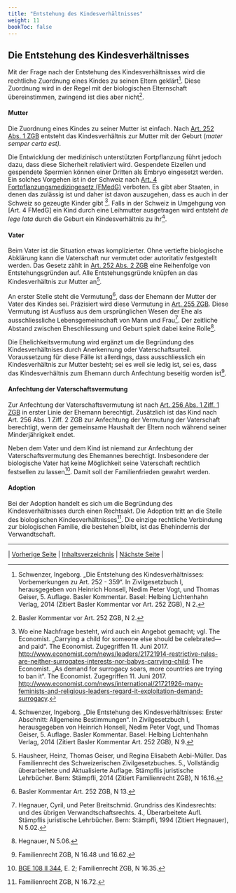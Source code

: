 ```yaml
---
title: "Entstehung des Kindesverhältnisses"
weight: 11
bookToc: false
---
```


## Die Entstehung des Kindesverhältnisses

Mit der Frage nach der Entstehung des Kindesverhältnisses wird die
rechtliche Zuordnung eines Kindes zu seinen Eltern geklärt[^1]. Diese
Zuordnung wird in der Regel mit der biologischen Elternschaft
übereinstimmen, zwingend ist dies aber nicht[^2].

#### Mutter

Die Zuordnung eines Kindes zu seiner Mutter ist einfach. Nach [Art. 252
Abs. 1
ZGB](https://www.fedlex.admin.ch/eli/cc/24/233_245_233/de#art_252)
entsteht das Kindesverhältnis zur Mutter mit der Geburt (*mater semper
certa est).*

Die Entwicklung der medizinisch unterstützten Fortpflanzung führt jedoch
dazu, dass diese Sicherheit relativiert wird. Gespendete Eizellen und
gespendete Spermien können einer Dritten als Embryo eingesetzt werden.
Ein solches Vorgehen ist in der Schweiz nach [Art. 4
Fortpflanzungsmedizingesetz
(FMedG)](https://www.fedlex.admin.ch/eli/cc/2000/554/de#art_4)
verboten. Es gibt aber Staaten, in denen das zulässig ist und daher ist
davon auszugehen, dass es auch in der Schweiz so gezeugte Kinder gibt
[^3]. Falls in der Schweiz in Umgehgung von [Art. 4 FMedG] ein Kind
durch eine Leihmutter ausgetragen wird entsteht *de lege lata* durch die
Geburt ein Kindesverhältnis zu ihr[^4]. 

#### Vater

Beim Vater ist die Situation etwas komplizierter. Ohne vertiefte
biologische Abklärung kann die Vaterschaft nur vermutet oder autoritativ
festgestellt werden. Das Gesetz zählt in [Art. 252 Abs. 2
ZGB](https://www.fedlex.admin.ch/eli/cc/24/233_245_233/de#art_252) eine
Reihenfolge von Entstehungsgründen auf. Alle Entstehungsgründe knüpfen
an das Kindesverhältnis zur Mutter an[^5].

An erster Stelle steht die Vermutung[^6], dass der Ehemann der Mutter
der Vater des Kindes sei. Präzisiert wird diese Vermutung in [Art. 255
ZGB](https://www.fedlex.admin.ch/eli/cc/24/233_245_233/de#art_255).
Diese Vermutung ist Ausfluss aus dem ursprünglichen Wesen der Ehe als
ausschliessliche Lebensgemeinschaft von Mann und Frau[^7]. Der zeitliche 
Abstand zwischen Eheschliessung und Geburt spielt dabei keine Rolle[^8].

Die Ehelichkeitsvermutung wird ergänzt um die Begründung des
Kindesverhältnises durch Anerkennung oder Vaterschaftsurteil.
Voraussetzung für diese Fälle ist allerdings, dass ausschliesslich ein
Kindesverhältnis zur Mutter besteht; sei es weil sie ledig ist, sei es,
dass das Kindesverhältnis zum Ehemann durch Anfechtung beseitig worden
ist[^9].

#### Anfechtung der Vaterschaftsvermutung

Zur Anfechtung der Vaterschaftsvermutung ist nach [Art. 256 Abs. 1
Ziff. 1
ZGB](https://www.fedlex.admin.ch/eli/cc/24/233_245_233/de#art_256) in
erster Linie der Ehemann berechtigt. Zusätzlich ist das Kind nach
Art. 256 Abs. 1 Ziff. 2 ZGB zur Anfechtung der Vermutung der Vaterschaft
berechtigt, wenn der gemeinsame Haushalt der Eltern noch während seiner
Minderjährigkeit endet.

Neben dem Vater und dem Kind ist niemand zur Anfechtung der
Vaterschaftsvermutung des Ehemannes berechtigt. Insbesondere der
biologische Vater hat keine Möglichkeit seine Vaterschaft rechtlich
festsellen zu lassen[^10]. Damit soll der Familienfrieden gewahrt
werden.

#### Adoption

Bei der Adoption handelt es sich um die Begründung des
Kindesverhältnisses durch einen Rechtsakt. Die Adoption tritt an die
Stelle des biologischen Kindesverhältnisses[^11]. Die einzige rechtliche
Verbindung zur biologischen Familie, die bestehen bleibt, ist das
Ehehindernis der Verwandtschaft.

---

| [Vorherige Seite](scheidung) | [Inhaltsverzeichnis](../index) | [Nächste Seite](kinder_wirkung) |

[^1]: Schwenzer, Ingeborg. „Die Entstehung des Kindesverhältnisses:
    Vorbemerkungen zu Art. 252 - 359“. In Zivilgesetzbuch I,
    herausgegeben von Heinrich Honsell, Nedim Peter Vogt, und Thomas
    Geiser, 5. Auflage. Basler Kommentar. Basel: Helbing Lichtenhahn
    Verlag, 2014 (Zitiert Basler Kommentar vor Art. 252 ZGB), N 2.

[^2]: Basler Kommentar vor Art. 252 ZGB, N 2.

[^3]: Wo eine Nachfrage besteht, wird auch ein Angebot gemacht;
    vgl. The Economist. „Carrying a child for someone else should be
    celebrated—and paid“. The Economist. Zugegriffen 11. Juni 2017.
    http://www.economist.com/news/leaders/21721914-restrictive-rules-are-neither-surrogates-interests-nor-babys-carrying-child; 
    The Economist. „As demand for surrogacy soars, more countries are trying to ban it“. The Economist. Zugegriffen 11. Juni 2017. http://www.economist.com/news/international/21721926-many-feminists-and-religious-leaders-regard-it-exploitation-demand-surrogacy.
    
[^4]: Schwenzer, Ingeborg. „Die Entstehung des Kindesverhältnisses:
    Erster Abschnitt: Allgemeine Bestimmungen“. In Zivilgesetzbuch I,
    herausgegeben von Heinrich Honsell, Nedim Peter Vogt, und Thomas
    Geiser, 5. Auflage. Basler Kommentar. Basel: Helbing Lichtenhahn
    Verlag, 2014 (Zitiert Basler Kommentar Art. 252 ZGB),  N 9.

[^5]: Hausheer, Heinz, Thomas Geiser, und Regina Elisabeth Aebi-Müller.
    Das Familienrecht des Schweizerischen Zivilgesetzbuches. 5.,
    Vollständig überarbeitete und Aktualisierte Auflage. Stämpflis
    juristische Lehrbücher. Bern: Stämpfli, 2014 (Zitiert Familienrecht
    ZGB), N 16.16.

[^6]: Basler Kommentar Art. 252 ZGB, N 13.

[^7]: Hegnauer, Cyril, und Peter Breitschmid. Grundriss des
    Kindesrechts: und des übrigen Verwandtschaftsrechts. 4.,
    Überarbeitete Aufl. Stämpflis juristische Lehrbücher. Bern:
    Stämpfli, 1994 (Zitiert Hegnauer), N 5.02.

[^8]: Hegnauer, N 5.06.

[^9]: Familienrecht ZGB, N 16.48 und 16.62.

[^10]: [BGE 108 II 344](https://www.bger.ch/ext/eurospider/live/de/php/clir/http/index.php?lang=de&type=show_document&page=1&from_date=&to_date=&from_year=1954&to_year=2022&sort=relevance&insertion_date=&from_date_push=&top_subcollection_clir=bge&query_words=&part=all&de_fr=&de_it=&fr_de=&fr_it=&it_de=&it_fr=&orig=&translation=&rank=0&highlight_docid=atf%3A%2F%2F108-II-344%3Ade&number_of_ranks=0&azaclir=clir), E. 2;
    Familienrecht ZGB, N 16.35.

[^11]: Familienrecht ZGB, N 16.72.
